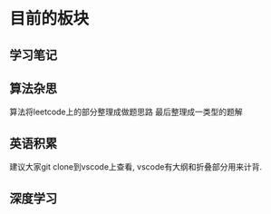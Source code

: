 # 目前的板块

## 学习笔记

## 算法杂思

算法将leetcode上的部分整理成做题思路 最后整理成一类型的题解

## 英语积累

建议大家git clone到vscode上查看, vscode有大纲和折叠部分用来计背.

## 深度学习
